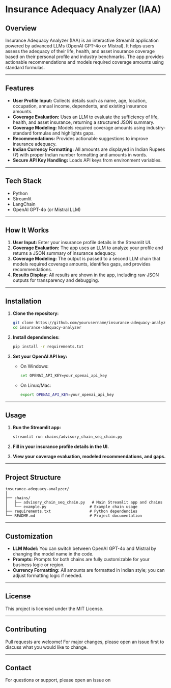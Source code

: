 # Insurance Adequacy Analyzer (IAA)

## Overview

Insurance Adequacy Analyzer (IAA) is an interactive Streamlit application powered by advanced LLMs (OpenAI GPT-4o or Mistral). It helps users assess the adequacy of their life, health, and asset insurance coverage based on their personal profile and industry benchmarks. The app provides actionable recommendations and models required coverage amounts using standard formulas.

---

## Features

- **User Profile Input:** Collects details such as name, age, location, occupation, annual income, dependents, and existing insurance amounts.
- **Coverage Evaluation:** Uses an LLM to evaluate the sufficiency of life, health, and asset insurance, returning a structured JSON summary.
- **Coverage Modeling:** Models required coverage amounts using industry-standard formulas and highlights gaps.
- **Recommendations:** Provides actionable suggestions to improve insurance adequacy.
- **Indian Currency Formatting:** All amounts are displayed in Indian Rupees (₹) with proper Indian number formatting and amounts in words.
- **Secure API Key Handling:** Loads API keys from environment variables.

---

## Tech Stack

- Python
- Streamlit
- LangChain
- OpenAI GPT-4o (or Mistral LLM)

---

## How It Works

1. **User Input:** Enter your insurance profile details in the Streamlit UI.
2. **Coverage Evaluation:** The app uses an LLM to analyze your profile and returns a JSON summary of insurance adequacy.
3. **Coverage Modeling:** The output is passed to a second LLM chain that models required coverage amounts, identifies gaps, and provides recommendations.
4. **Results Display:** All results are shown in the app, including raw JSON outputs for transparency and debugging.

---

## Installation

1. **Clone the repository:**
   ```sh
   git clone https://github.com/yourusername/insurance-adequacy-analyzer.git
   cd insurance-adequacy-analyzer
   ```

2. **Install dependencies:**
   ```sh
   pip install -r requirements.txt
   ```

3. **Set your OpenAI API key:**
   - On Windows:
     ```sh
     set OPENAI_API_KEY=your_openai_api_key
     ```
   - On Linux/Mac:
     ```sh
     export OPENAI_API_KEY=your_openai_api_key
     ```

---

## Usage

1. **Run the Streamlit app:**
   ```sh
   streamlit run chains/advisory_chain_seq_chain.py
   ```

2. **Fill in your insurance profile details in the UI.**
3. **View your coverage evaluation, modeled recommendations, and gaps.**

---

## Project Structure

```
insurance-adequacy-analyzer/
│
├── chains/
│   ├── advisory_chain_seq_chain.py   # Main Streamlit app and chains
│   └── example.py                   # Example chain usage
├── requirements.txt                 # Python dependencies
└── README.md                        # Project documentation
```

---

## Customization

- **LLM Model:** You can switch between OpenAI GPT-4o and Mistral by changing the model name in the code.
- **Prompts:** Prompts for both chains are fully customizable for your business logic or region.
- **Currency Formatting:** All amounts are formatted in Indian style; you can adjust formatting logic if needed.

---

## License

This project is licensed under the MIT License.

---

## Contributing

Pull requests are welcome! For major changes, please open an issue first to discuss what you would like to change.

---

## Contact

For questions or support, please open an issue on
